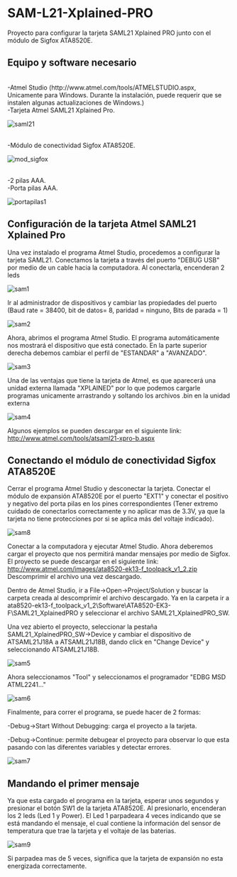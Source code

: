 # SAM-L21-Xplained-PRO
Proyecto para configurar la tarjeta SAML21 Xplained PRO junto con el módulo de Sigfox ATA8520E.

## Equipo y software necesario ##
<br />
-Atmel Studio (http://www.atmel.com/tools/ATMELSTUDIO.aspx, Unicamente para Windows. Durante la instalación, puede requerir que se instalen algunas actualizaciones de Windows.)
<br />
-Tarjeta Atmel SAML21 Xplained Pro.

![saml21](https://github.com/Iotnet/SAM-L21-Xplained-PRO/blob/master/images/saml21.png?raw=true)

<br />
-Módulo de conectividad Sigfox ATA8520E.

![mod_sigfox](https://github.com/Iotnet/SAM-L21-Xplained-PRO/blob/master/images/mod_sigfox.png?raw=true)

<br />
-2 pilas AAA.
<br />
-Porta pilas AAA.

![portapilas1](https://github.com/Iotnet/SAM-L21-Xplained-PRO/blob/master/images/portapilas1.jpg?raw=true)

## Configuración de la tarjeta Atmel SAML21 Xplained Pro ##

Una vez instalado el programa Atmel Studio, procedemos a configurar la tarjeta SAML21. 
Conectamos la tarjeta a través del puerto "DEBUG USB" por medio de un cable hacia la computadora. Al conectarla, encenderan 2 leds

![sam1](https://github.com/Iotnet/SAM-L21-Xplained-PRO/blob/master/images/sam1.png?raw=true) 

Ir al administrador de dispositivos y cambiar las propiedades del puerto (Baud rate = 38400, bit de datos= 8, paridad = ninguno, Bits de parada = 1) 

![sam2](https://github.com/Iotnet/SAM-L21-Xplained-PRO/blob/master/images/sam2.png?raw=true) 

Ahora, abrimos el programa Atmel Studio. El programa automáticamente nos mostrará el dispositivo que está conectado. En la parte superior derecha debemos cambiar el perfil de "ESTANDAR" a "AVANZADO".

![sam3](https://github.com/Iotnet/SAM-L21-Xplained-PRO/blob/master/images/sam3.png?raw=true) 

Una de las ventajas que tiene la tarjeta de Atmel, es que aparecerá una unidad externa llamada "XPLAINED" por lo que podemos cargarle programas unicamente arrastrando y soltando los archivos .bin en la unidad externa

![sam4](https://github.com/Iotnet/SAM-L21-Xplained-PRO/blob/master/images/sam4.png?raw=true)

Algunos ejemplos se pueden descargar en el siguiente link: http://www.atmel.com/tools/atsaml21-xpro-b.aspx

## Conectando el módulo de conectividad Sigfox ATA8520E ##

Cerrar el programa Atmel Studio y desconectar la tarjeta. Conectar el módulo de expansión ATA8520E por el puerto "EXT1" y conectar el positivo y negativo del porta pilas en los pines correspondientes (Tener extremo cuidado de conectarlos correctamente y no aplicar mas de 3.3V, ya que la tarjeta no tiene protecciones por si se aplica más del voltaje indicado). 

![sam8](https://github.com/Iotnet/SAM-L21-Xplained-PRO/blob/master/images/sam8.jpg?raw=true)

Conectar a la computadora y ejecutar Atmel Studio. Ahora deberemos cargar el proyecto que nos permitirá mandar mensajes por medio de Sigfox. El proyecto se puede descargar en el siguiente link: http://www.atmel.com/images/ata8520-ek13-f_toolpack_v1_2.zip
Descomprimir el archivo una vez descargado. 

Dentro de Atmel Studio, ir a File->Open->Project/Solution y buscar la carpeta creada al descomprimir el archivo descargado. Ya en la carpeta ir a ata8520-ek13-f_toolpack_v1_2\Software\ATA8520-EK3-F\SAML21_XplainedPRO y seleccionar el archivo SAML21_XplainedPRO_SW. 

Una vez abierto el proyecto, seleccionar la pestaña SAML21_XplainedPRO_SW->Device y cambiar el dispositivo de ATSAML21J18A a ATSAML21J18B, dando click en "Change Device" y seleccionando ATSAML21J18B.

![sam5](https://github.com/Iotnet/SAM-L21-Xplained-PRO/blob/master/images/sam5.png?raw=true)

Ahora seleccionamos "Tool" y seleccionamos el programador "EDBG MSD ATML2241..."

![sam6](https://github.com/Iotnet/SAM-L21-Xplained-PRO/blob/master/images/sam6.png?raw=true)

Finalmente, para correr el programa, se puede hacer de 2 formas: 

-Debug->Start Without Debugging: carga el proyecto a la tarjeta.

-Debug->Continue: permite debugear el proyecto para observar lo que esta pasando con las diferentes variables y detectar errores.

![sam7](https://github.com/Iotnet/SAM-L21-Xplained-PRO/blob/master/images/sam7.png?raw=true)

## Mandando el primer mensaje ##

Ya que esta cargado el programa en la tarjeta, esperar unos segundos y presionar el botón SW1 de la tarjeta ATA8520E. Al presionarlo, encenderan los 2 leds (Led 1 y Power). El Led 1 parpadeara 4 veces indicando que se está mandando el mensaje, el cual contiene la información del sensor de temperatura que trae la tarjeta y el voltaje de las baterias.

![sam9](https://github.com/Iotnet/SAM-L21-Xplained-PRO/blob/master/images/sam9.png?raw=true)

Si parpadea mas de 5 veces, significa que la tarjeta de expansión no esta energizada correctamente.  


